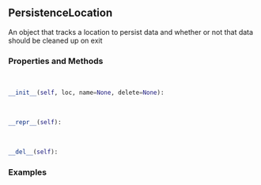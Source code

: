 ## <a id="McUtils.Scaffolding.Persistence.PersistenceLocation">PersistenceLocation</a>
An object that tracks a location to persist data
and whether or not that data should be cleaned up on
exit

### Properties and Methods
<a id="McUtils.Scaffolding.Persistence.PersistenceLocation.__init__" class="docs-object-method">&nbsp;</a>
```python
__init__(self, loc, name=None, delete=None): 
```

<a id="McUtils.Scaffolding.Persistence.PersistenceLocation.__repr__" class="docs-object-method">&nbsp;</a>
```python
__repr__(self): 
```

<a id="McUtils.Scaffolding.Persistence.PersistenceLocation.__del__" class="docs-object-method">&nbsp;</a>
```python
__del__(self): 
```

### Examples


